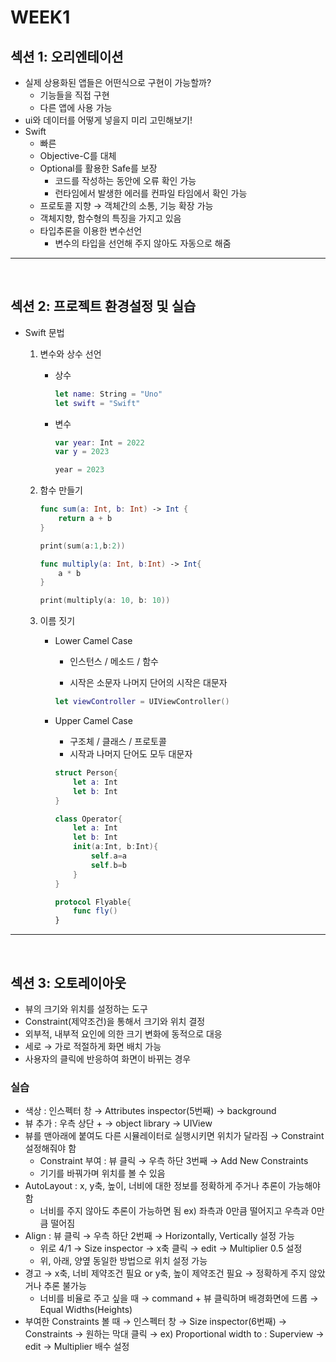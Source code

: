 # WEEK1
## 섹션 1: 오리엔테이션
- 실제 상용화된 앱들은 어떤식으로 구현이 가능할까?
    - 기능들을 직접 구현
    - 다른 앱에 사용 가능
- ui와 데이터를 어떻게 넣을지 미리 고민해보기!
- Swift
    - 빠른
    - Objective-C를 대체
    - Optional를 활용한 Safe를 보장
        - 코드를 작성하는 동안에 오류 확인 가능
        - 런타임에서 발생한 에러를 컨파일 타임에서 확인 가능
    - 프로토콜 지향 → 객체간의 소통, 기능 확장 가능
    - 객체지향, 함수형의 특징을 가지고 있음
    - 타입추론을 이용한 변수선언
        - 변수의 타입을 선언해 주지 않아도 자동으로 해줌

***

<br>

## 섹션 2: 프로젝트 환경설정 및 실습
- Swift 문법
    1. 변수와 상수 선언
        
        - 상수
            
            ```swift
            let name: String = "Uno"
            let swift = "Swift"
            ```
            
        - 변수
            
            ```swift
            var year: Int = 2022
            var y = 2023
            
            year = 2023
            ```
            
    2. 함수 만들기
        
        ```swift
        func sum(a: Int, b: Int) -> Int {
            return a + b
        }
        
        print(sum(a:1,b:2))
        
        func multiply(a: Int, b:Int) -> Int{
            a * b
        }
        
        print(multiply(a: 10, b: 10))
        ```
        
    3. 이름 짓기

        - Lower Camel Case 

            - 인스턴스 / 메소드 / 함수

            - 시작은 소문자 나머지 단어의 시작은 대문자
            
            ```swift
            let viewController = UIViewController()
            ```
        - Upper Camel Case
            - 구조체 / 클래스 / 프로토콜
            - 시작과 나머지 단어도 모두 대문자
            
            ```swift
            struct Person{
                let a: Int
                let b: Int
            }
            
            class Operator{
                let a: Int
                let b: Int
                init(a:Int, b:Int){
                    self.a=a
                    self.b=b
                }
            }
            
            protocol Flyable{
                func fly()
            }
            ```
*** 
<br> 

## 섹션 3: 오토레이아웃
- 뷰의 크기와 위치를 설정하는 도구
- Constraint(제약조건)을 통해서 크기와 위치 결정
- 외부적, 내부적 요인에 의한 크기 변화에 동적으로 대응
- 세로 → 가로 적절하게 화면 배치 가능
- 사용자의 클릭에 반응하여 화면이 바뀌는 경우

### 실습
- 색상 : 인스펙터 창 → Attributes inspector(5번째) → background
- 뷰 추가 : 우측 상단 + → object library → UIView
- 뷰를 맨아래에 붙여도 다른 시뮬레이터로 실행시키면 위치가 달라짐 → Constraint 설정해줘야 함
    - Constraint 부여 : 뷰 클릭 → 우측 하단 3번째 → Add New Constraints
    - 기기를 바꿔가며 위치를 볼 수 있음
- AutoLayout : x, y축, 높이, 너비에 대한 정보를 정확하게 주거나 추론이 가능해야함
    - 너비를 주지 않아도 추론이 가능하면 됨 ex) 좌측과 0만큼 떨어지고 우측과 0만큼 떨어짐
- Align : 뷰 클릭 → 우측 하단 2번째 → Horizontally, Vertically 설정 가능
    - 위로 4/1 → Size inspector → x축 클릭 → edit → Multiplier 0.5 설정
    - 위, 아래, 양옆 동일한 방법으로 위치 설정 가능
- 경고 → x축, 너비 제약조건 필요 or y축, 높이 제약조건 필요 → 정확하게 주지 않았거나 추론 불가능
    - 너비를 비율로 주고 싶을 때 → command + 뷰 클릭하며 배경화면에 드롭 → Equal Widths(Heights)
- 부여한 Constraints 볼 때 → 인스펙터 창 → Size inspector(6번째) → Constraints → 원하는 막대 클릭 → ex) Proportional width to : Superview → edit → Multiplier 배수 설정     